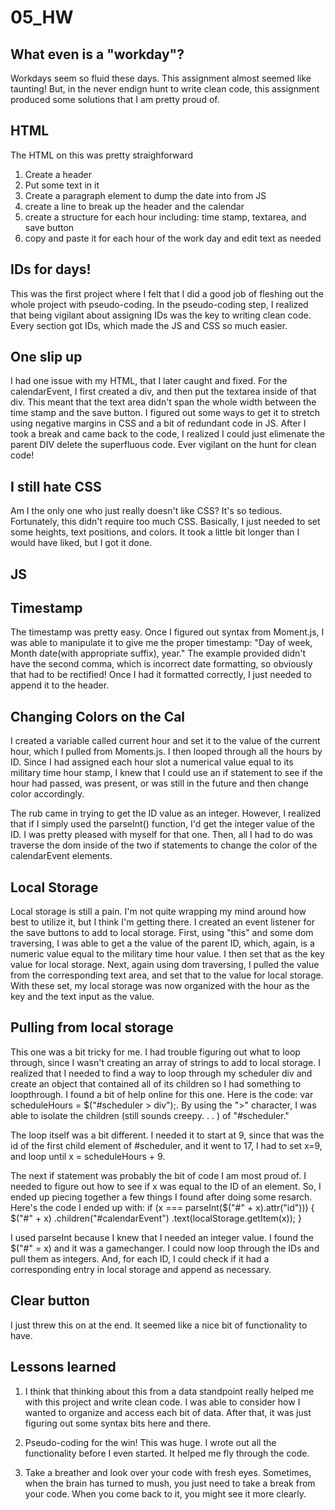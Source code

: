 # 05_HW

## What even is a "workday"?

Workdays seem so fluid these days. This assignment almost seemed like taunting! But, in the never endign hunt to write clean code, this assignment produced some solutions that I am pretty proud of.

## HTML

The HTML on this was pretty straighforward

1. Create a header
2. Put some text in it
3. Create a paragraph element to dump the date into from JS
4. create a line to break up the header and the calendar
5. create a structure for each hour including: time stamp, textarea, and save button
6. copy and paste it for each hour of the work day and edit text as needed

## IDs for days!

This was the first project where I felt that I did a good job of fleshing out the whole project with pseudo-coding. In the pseudo-coding step, I realized that being vigilant about assigning IDs was the key to writing clean code. Every section got IDs, which made the JS and CSS so much easier.

## One slip up

I had one issue with my HTML, that I later caught and fixed. For the calendarEvent, I first created a div, and then put the textarea inside of that div. This meant that the text area didn't span the whole width between the time stamp and the save button. I figured out some ways to get it to stretch using negative margins in CSS and a bit of redundant code in JS. After I took a break and came back to the code, I realized I could just elimenate the parent DIV delete the superfluous code. Ever vigilant on the hunt for clean code!

## I still hate CSS

Am I the only one who just really doesn't like CSS? It's so tedious. Fortunately, this didn't require too much CSS. Basically, I just needed to set some heights, text positions, and colors. It took a little bit longer than I would have liked, but I got it done.

## JS

## Timestamp

The timestamp was pretty easy. Once I figured out syntax from Moment.js, I was able to manipulate it to give me the proper timestamp: "Day of week, Month date(with appropriate suffix), year." The example provided didn't have the second comma, which is incorrect date formatting, so obviously that had to be rectified! Once I had it formatted correctly, I just needed to append it to the header.

## Changing Colors on the Cal

I created a variable called current hour and set it to the value of the current hour, which I pulled from Moments.js. I then looped through all the hours by ID. Since I had assigned each hour slot a numerical value equal to its military time hour stamp, I knew that I could use an if statement to see if the hour had passed, was present, or was still in the future and then change color accordingly.

The rub came in trying to get the ID value as an integer. However, I realized that if I simply used the parseInt() function, I'd get the integer value of the ID. I was pretty pleased with myself for that one. Then, all I had to do was traverse the dom inside of the two if statements to change the color of the calendarEvent elements.

## Local Storage

Local storage is still a pain. I'm not quite wrapping my mind around how best to utilize it, but I think I'm getting there. I created an event listener for the save buttons to add to local storage. First, using "this" and some dom traversing, I was able to get a the value of the parent ID, which, again, is a numeric value equal to the military time hour value. I then set that as the key value for local storage. Next, again using dom traversing, I pulled the value from the corresponding text area, and set that to the value for local storage. With these set, my local storage was now organized with the hour as the key and the text input as the value.

## Pulling from local storage

This one was a bit tricky for me. I had trouble figuring out what to loop through, since I wasn't creating an array of strings to add to local storage. I realized that I needed to find a way to loop through my scheduler div and create an object that contained all of its children so I had something to loopthrough. I found a bit of help online for this one. Here is the code: var scheduleHours = \$("#scheduler > div");. By using the ">" character, I was able to isolate the children (still sounds creepy. . . ) of "#scheduler."

The loop itself was a bit different. I needed it to start at 9, since that was the id of the first child element of #scheduler, and it went to 17, I had to set x=9, and loop until x = scheduleHours + 9.

The next if statement was probably the bit of code I am most proud of. I needed to figure out how to see if x was equal to the ID of an element. So, I ended up piecing together a few things I found after doing some resarch. Here's the code I ended up with:
if (x === parseInt($("#" + x).attr("id"))) {
    $("#" + x)
.children("#calendarEvent")
.text(localStorage.getItem(x));
}

I used parseInt because I knew that I needed an integer value. I found the \$("#" = x) and it was a gamechanger. I could now loop through the IDs and pull them as integers. And, for each ID, I could check if it had a corresponding entry in local storage and append as necessary.

## Clear button

I just threw this on at the end. It seemed like a nice bit of functionality to have.

## Lessons learned

1. I think that thinking about this from a data standpoint really helped me with this project and write clean code. I was able to consider how I wanted to organize and access each bit of data. After that, it was just figuring out some syntax bits here and there.

2. Pseudo-coding for the win! This was huge. I wrote out all the functionality before I even started. It helped me fly through the code.

3. Take a breather and look over your code with fresh eyes. Sometimes, when the brain has turned to mush, you just need to take a break from your code. When you come back to it, you might see it more clearly.
